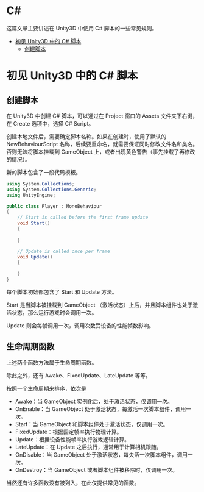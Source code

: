 # C#

这篇文章主要讲述在 Unity3D 中使用 C# 脚本的一些常见规则。

- [初见 Unity3D 中的 C# 脚本](#初见-unity3d-中的-c-脚本)
    - [创建脚本](#创建脚本)

# 初见 Unity3D 中的 C# 脚本

## 创建脚本

在 Unity3D 中创建 C# 脚本，可以通过在 Project 窗口的 Assets 文件夹下右键，在 Create 选项中，选择 C# Script。

创建本地文件后，需要确定脚本名称。如果在创建时，使用了默认的 NewBehaviourScript 名称，后续要重命名，就需要保证同时修改文件名和类名。否则无法将脚本挂载到 GameObject 上，或者出现黄色警告（事先挂载了再修改的情况）。

新的脚本包含了一段代码模板。

```c#
using System.Collections;
using System.Collections.Generic;
using UnityEngine;

public class Player : MonoBehaviour
{
    // Start is called before the first frame update
    void Start()
    {
        
    }

    // Update is called once per frame
    void Update()
    {
        
    }
}
```

每个脚本初始都包含了 Start 和 Update 方法。

Start 是当脚本被挂载到 GameObject （激活状态）上后，并且脚本组件也处于激活状态，那么运行游戏时会调用一次。

Update 则会每帧调用一次，调用次数受设备的性能帧数影响。

## 生命周期函数

上述两个函数方法属于生命周期函数。

除此之外，还有 Awake、FixedUpdate、LateUpdate 等等。

按照一个生命周期来排序，依次是

- Awake：当 GameObject 实例化后，处于激活状态，仅调用一次。
- OnEnable：当 GameObject 处于激活状态，每激活一次脚本组件，调用一次。
- Start：当 GameObject 和脚本组件处于激活状态，仅调用一次。
- FixedUpdate：根据固定帧率执行物理计算。
- Update：根据设备性能帧率执行游戏逻辑计算。
- LateUpdate：在 Update 之后执行，通常用于计算相机跟随。
- OnDisable：当 GameObject 处于激活状态，每失活一次脚本组件，调用一次。
- OnDestroy：当 GameObject 或者脚本组件被移除时，仅调用一次。

当然还有许多函数没有被列入，在此仅提供常见的函数。

